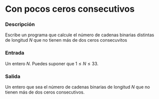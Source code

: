 # Con pocos ceros consecutivos

### Descripción

Escribe un programa que calcule el número de cadenas binarias distintas de longitud $N$ que no tienen más de dos ceros consecuvitos

### Entrada

Un entero $N$. Puedes suponer que $1 \leq N \leq 33$.

### Salida

Un entero que sea el número de cadenas binarias de longitud $N$ que no tienen más de dos ceros consecutivos.
